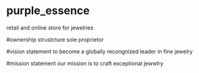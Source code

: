 # purple_essence
retail and online store for jewelries


#ownership strustcture
sole proprietor



#vision statement
to become a globally recongnized leader in fine jewelry


#mission statement
our mission is to craft exceptional jewwlry
